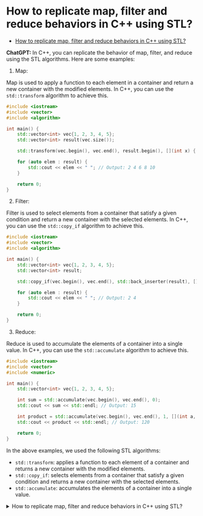 # How to replicate map, filter and reduce behaviors in C++ using STL?

-   [How to replicate map, filter and reduce behaviors in C++ using STL?](https://stackoverflow.com/questions/40901615/how-to-replicate-map-filter-and-reduce-behaviors-in-c-using-stl#:~:text=You%20can%20use%20std%3A%3A,to%20demonstrate%20common%20use%20cases.)

**ChatGPT:** In C++, you can replicate the behavior of map, filter, and reduce using the STL algorithms. Here are some examples:

1.  Map:

Map is used to apply a function to each element in a container and return a new container with the modified elements. In C++, you can use the `std::transform` algorithm to achieve this.

```c++
#include <iostream>
#include <vector>
#include <algorithm>

int main() {
    std::vector<int> vec{1, 2, 3, 4, 5};
    std::vector<int> result(vec.size());

    std::transform(vec.begin(), vec.end(), result.begin(), [](int x) { return x * 2; });

    for (auto elem : result) {
        std::cout << elem << " "; // Output: 2 4 6 8 10
    }

    return 0;
}
```

2. Filter:

Filter is used to select elements from a container that satisfy a given condition and return a new container with the selected elements. In C++, you can use the `std::copy_if` algorithm to achieve this.

```C++
#include <iostream>
#include <vector>
#include <algorithm>

int main() {
    std::vector<int> vec{1, 2, 3, 4, 5};
    std::vector<int> result;

    std::copy_if(vec.begin(), vec.end(), std::back_inserter(result), [](int x) { return x % 2 == 0; });

    for (auto elem : result) {
        std::cout << elem << " "; // Output: 2 4
    }

    return 0;
}
```

3. Reduce:

Reduce is used to accumulate the elements of a container into a single value. In C++, you can use the `std::accumulate` algorithm to achieve this.

```C++
#include <iostream>
#include <vector>
#include <numeric>

int main() {
    std::vector<int> vec{1, 2, 3, 4, 5};

    int sum = std::accumulate(vec.begin(), vec.end(), 0);
    std::cout << sum << std::endl; // Output: 15

    int product = std::accumulate(vec.begin(), vec.end(), 1, [](int a, int b) { return a * b; });
    std::cout << product << std::endl; // Output: 120

    return 0;
}
```

In the above examples, we used the following STL algorithms:

-   `std::transform`: applies a function to each element of a container and returns a new container with the modified elements.
-   `std::copy_if`: selects elements from a container that satisfy a given condition and returns a new container with the selected elements.
-   `std::accumulate`: accumulates the elements of a container into a single value.

<details>
  <summary> How to replicate map, filter and reduce behaviors in C++ using STL? </summary>

  -   using `g++`
  ```
  g++ -Wall -std=c++14 main.cpp  
  ```

  - [Codebase: Section 7: Arrays and Vectors - Map](Map)
  - [Codebase: Section 7: Arrays and Vectors - Filter](Filter)
  - [Codebase: Section 7: Arrays and Vectors - Reduce](Reduce)

</details>
